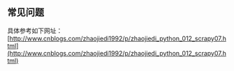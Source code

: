 ## 常见问题


具体参考如下网址： [http://www.cnblogs.com/zhaojiedi1992/p/zhaojiedi_python_012_scrapy07.html](http://www.cnblogs.com/zhaojiedi1992/p/zhaojiedi_python_012_scrapy07.html)
